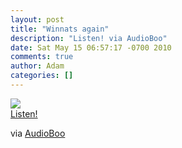 ```yaml
---
layout: post
title: "Winnats again"
description: "Listen! via AudioBoo"
date: Sat May 15 06:57:17 -0700 2010
comments: true
author: Adam
categories: []
---
```


<img src="http://audioboo.fm/boos/128487-winnats-again.jpg" /><br /><object type="application/x-shockwave-flash" height="129" width="400"><param name="movie" value="http://boos.audioboo.fm/swf/fullsize_player.swf" /><param name="scale" value="noscale" /><param name="salign" value="lt" /><param name="bgColor" value="#FFFFFF" /><param name="allowScriptAccess" value="always" /><param name="wmode" value="window" /><param name="FlashVars" value="mp3=http%3A%2F%2Faudioboo.fm%2Fboos%2F128487-winnats-again.mp3&amp;mp3Author=adambird&amp;mp3LinkURL=http%3A%2F%2Faudioboo.fm%2Fboos%2F128487-winnats-again&amp;mp3Title=Winnats+again&amp;mp3Time=10.18am+15+May+2010" /><a href="http://audioboo.fm/boos/128487-winnats-again.mp3">Listen!</a></object>

<div class="posterous_quote_citation">via <a href="http://audioboo.fm/boos/128487-winnats-again">AudioBoo</a></div>